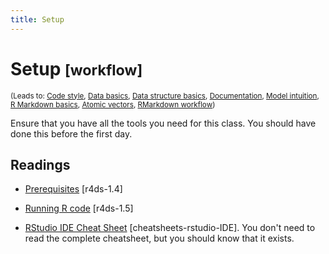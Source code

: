 ```yaml
---
title: Setup
---
```


<!-- Generated automatically from setup.yml. Do not edit by hand -->

# Setup <small class='workflow'>[workflow]</small>
<small>(Leads to: [Code style](code-style.md), [Data basics](data-basics.md), [Data structure basics](data-structure-basics.md), [Documentation](documentation.md), [Model intuition](model-basics.md), [R Markdown basics](rmarkdown-basics.md), [Atomic vectors](vectors.md), [RMarkdown workflow](workflow-rmarkdown.md))</small>

Ensure that you have all the tools you need for this class. You should
have done this before the first day.

## Readings

  * [Prerequisites](http://r4ds.had.co.nz/introduction.html#prerequisites) [r4ds-1.4]

  * [Running R code](http://r4ds.had.co.nz/introduction.html#running-r-code) [r4ds-1.5]

  * [RStudio IDE Cheat Sheet](https://www.rstudio.com/wp-content/uploads/2016/01/rstudio-IDE-cheatsheet.pdf) [cheatsheets-rstudio-IDE].
    You don't need to read the complete cheatsheet, but you should know that it
    exists.


